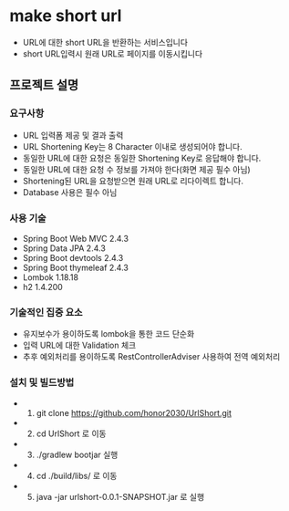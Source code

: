 # make short url
+ URL에 대한 short URL을 반환하는 서비스입니다
+ short URL입력시 원래 URL로 페이지를 이동시킵니다

## 프로젝트 설명

### 요구사항
+ URL 입력폼 제공 및 결과 출력
+ URL Shortening Key는 8 Character 이내로 생성되어야 합니다.
+ 동일한 URL에 대한 요청은 동일한 Shortening Key로 응답해야 합니다.
+ 동일한 URL에 대한 요청 수 정보를 가져야 한다(화면 제공 필수 아님)
+ Shortening된 URL을 요청받으면 원래 URL로 리다이렉트 합니다.
+ Database 사용은 필수 아님

### 사용 기술
+ Spring Boot Web MVC 2.4.3
+ Spring Data JPA 2.4.3
+ Spring Boot devtools 2.4.3
+ Spring Boot thymeleaf 2.4.3
+ Lombok 1.18.18
+ h2 1.4.200

### 기술적인 집중 요소
+ 유지보수가 용이하도록 lombok을 통한 코드 단순화
+ 입력 URL에 대한 Validation 체크
+ 추후 예외처리를 용이하도록 RestControllerAdviser 사용하여 전역 예외처리

### 설치 및 빌드방법
+ 1. git clone https://github.com/honor2030/UrlShort.git
+ 2. cd UrlShort 로 이동
+ 3. ./gradlew bootjar 실행
+ 4. cd ./build/libs/ 로 이동
+ 5. java -jar urlshort-0.0.1-SNAPSHOT.jar 로 실행
